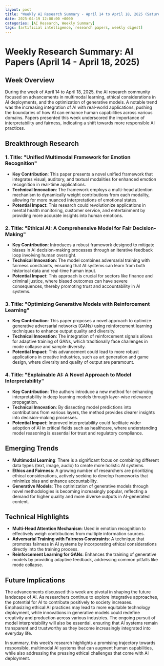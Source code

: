 ```yaml
---
layout: post
title: "Weekly AI Research Summary - April 14 to April 18, 2025 (Saturday)"
date: 2025-04-19 12:00:00 +0000
categories: [AI Research, Weekly Summary]
tags: [artificial intelligence, research papers, weekly digest]
---
```


# Weekly Research Summary: AI Papers (April 14 - April 18, 2025)

## Week Overview
During the week of April 14 to April 18, 2025, the AI research community focused on advancements in multimodal learning, ethical considerations in AI deployments, and the optimization of generative models. A notable trend was the increasing integration of AI with real-world applications, pushing the boundaries of how AI can enhance human capabilities across various domains. Papers presented this week underscored the importance of interpretability and fairness, indicating a shift towards more responsible AI practices.

## Breakthrough Research

### 1. **Title: "Unified Multimodal Framework for Emotion Recognition"**
   - **Key Contribution**: This paper presents a novel unified framework that integrates visual, auditory, and textual modalities for enhanced emotion recognition in real-time applications.
   - **Technical Innovation**: The framework employs a multi-head attention mechanism to dynamically weight contributions from each modality, allowing for more nuanced interpretations of emotional states.
   - **Potential Impact**: This research could revolutionize applications in mental health monitoring, customer service, and entertainment by providing more accurate insights into human emotions.

### 2. **Title: "Ethical AI: A Comprehensive Model for Fair Decision-Making"**
   - **Key Contribution**: Introduces a robust framework designed to mitigate biases in AI decision-making processes through an iterative feedback loop involving human oversight.
   - **Technical Innovation**: The model combines adversarial training with fairness constraints, ensuring that AI systems can learn from both historical data and real-time human input.
   - **Potential Impact**: This approach is crucial for sectors like finance and criminal justice, where biased outcomes can have severe consequences, thereby promoting trust and accountability in AI systems.

### 3. **Title: "Optimizing Generative Models with Reinforcement Learning"**
   - **Key Contribution**: This paper proposes a novel approach to optimize generative adversarial networks (GANs) using reinforcement learning techniques to enhance output quality and diversity.
   - **Technical Innovation**: The integration of reinforcement signals allows for adaptive training of GANs, which traditionally face challenges in mode collapse and sample diversity.
   - **Potential Impact**: This advancement could lead to more robust applications in creative industries, such as art generation and game design, where diversity and quality of output are paramount.

### 4. **Title: "Explainable AI: A Novel Approach to Model Interpretability"**
   - **Key Contribution**: The authors introduce a new method for enhancing interpretability in deep learning models through layer-wise relevance propagation.
   - **Technical Innovation**: By dissecting model predictions into contributions from various layers, the method provides clearer insights into decision-making processes.
   - **Potential Impact**: Improved interpretability could facilitate wider adoption of AI in critical fields such as healthcare, where understanding model reasoning is essential for trust and regulatory compliance.

## Emerging Trends
- **Multimodal Learning**: There is a significant focus on combining different data types (text, image, audio) to create more holistic AI systems.
- **Ethics and Fairness**: A growing number of researchers are prioritizing ethical considerations, actively seeking to develop frameworks that minimize bias and enhance accountability.
- **Generative Models**: The optimization of generative models through novel methodologies is becoming increasingly popular, reflecting a demand for higher quality and more diverse outputs in AI-generated content.

## Technical Highlights
- **Multi-Head Attention Mechanism**: Used in emotion recognition to effectively weigh contributions from multiple information sources.
- **Adversarial Training with Fairness Constraints**: A technique that promotes fairness in AI systems by incorporating ethical considerations directly into the training process.
- **Reinforcement Learning for GANs**: Enhances the training of generative models by providing adaptive feedback, addressing common pitfalls like mode collapse.

## Future Implications
The advancements discussed this week are pivotal in shaping the future landscape of AI. As researchers continue to explore integrative approaches, the potential for AI to contribute positively to society increases. Emphasizing ethical AI practices may lead to more equitable technology deployment, while innovations in generative models could redefine creativity and production across various industries. The ongoing pursuit of model interpretability will also be essential, ensuring that AI systems remain transparent and trustworthy as they become increasingly integrated into everyday life. 

In summary, this week’s research highlights a promising trajectory towards responsible, multimodal AI systems that can augment human capabilities, while also addressing the pressing ethical challenges that come with AI deployment.